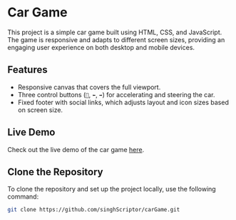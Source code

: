 # Car Game

This project is a simple car game built using HTML, CSS, and JavaScript. The game is responsive and adapts to different screen sizes, providing an engaging user experience on both desktop and mobile devices.

## Features
- Responsive canvas that covers the full viewport.
- Three control buttons (`🔼`, `⬅️`, `➡️`) for accelerating and steering the car.
- Fixed footer with social links, which adjusts layout and icon sizes based on screen size.

## Live Demo
Check out the live demo of the car game [here](https://singhscriptor.github.io/carGame/).

## Clone the Repository
To clone the repository and set up the project locally, use the following command:
```sh
git clone https://github.com/singhScriptor/carGame.git

